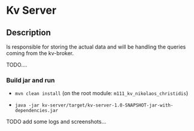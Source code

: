 
# Kv Server

## Description

Is responsible for storing the actual data and will be handling the queries coming from the kv-broker.


TODO....



### Build jar and run

* `mvn clean install` (on the root module: `m111_kv_nikolaos_christidis`)
  
* `java -jar kv-server/target/kv-server-1.0-SNAPSHOT-jar-with-dependencies.jar`


TODO add some logs and screenshots...
